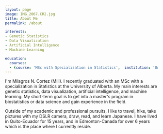 ```yaml
---
layout: page
image: IMG_2067.CR2.jpg
title: About Me
permalink: /about

interests:
- Genetic Statistics
- Data Visualization
- Artificial Intelligence
- Machine Learning

education:
  courses:
  - {course: 'MSc with Specialization in Statistics',  institution: 'University of Alberta', Country: 'Canada', year: '2019-2023'}
---
```


I'm Milagros N. Cortez (Mili). I recently graduated with an MSc with a specialization in Statistics at the University of Alberta. My main interests are genetic statistics, data visualization, artificial intelligence, and machine learning. My short-term goal is to get into a master's program in biostatistics or data science and gain experience in the field. 

Outside of my academic and professional pursuits, I like to travel, hike, take pictures with my DSLR camera, draw, read, and learn Japanese. I have lived in Quito-Ecuador for 15 years, and in Edmonton-Canada for over 6 years which is the place where I currently reside.
